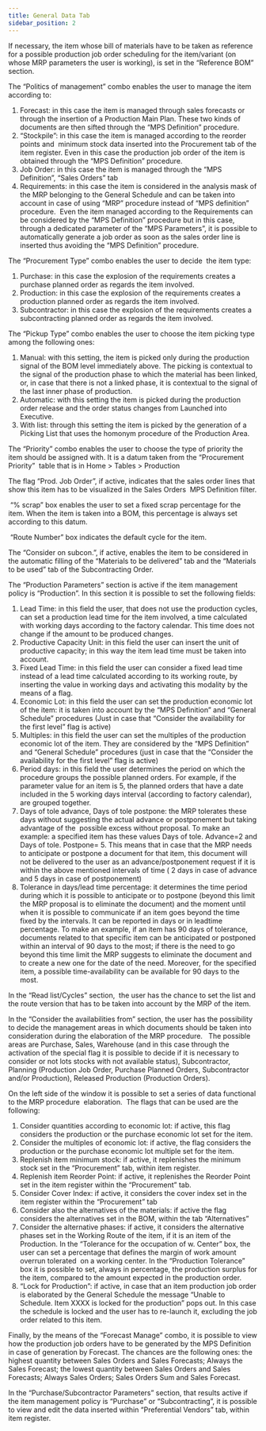 ```yaml
---
title: General Data Tab
sidebar_position: 2
---
```


If necessary, the item whose bill of materials have to be taken as reference for a possible production job order scheduling for the item/variant (on whose MRP parameters the user is working), is set in the “Reference BOM” section.

The “Politics of management” combo enables the user to manage the item according to:


 1. Forecast: in this case the item is managed through sales forecasts or through the insertion of a Production Main Plan. These two kinds of documents are then sifted through the “MPS Definition” procedure.
 2. “Stockpile”: in this case the item is managed according to the reorder points and  minimum stock data inserted into the Procurement tab of the item register. Even in this case the production job order of the item is obtained through the “MPS Definition” procedure.
 3. Job Order: in this case the item is managed through the “MPS Definition”, “Sales Orders” tab
 4. Requirements: in this case the item is considered in the analysis mask of the MRP belonging to the General Schedule and can be taken into account in case of using “MRP” procedure instead of “MPS definition” procedure.  Even the item managed according to the Requirements can be considered by the “MPS Definition” procedure but in this case, through a dedicated parameter of the “MPS Parameters”, it is possible to automatically generate a job order as soon as the sales order line is inserted thus avoiding the “MPS Definition” procedure.

The “Procurement Type” combo enables the user to decide  the item type:


 1. Purchase: in this case the explosion of the requirements creates a purchase planned order as regards the item involved.
 2. Production: in this case the explosion of the requirements creates a production planned order as regards the item involved.
 3. Subcontractor: in this case the explosion of the requirements creates a subcontracting planned order as regards the item involved.

The “Pickup Type” combo enables the user to choose the item picking type among the following ones:


 1. Manual: with this setting, the item is picked only during the production signal of the BOM level immediately above. The picking is contextual to the signal of the production phase to which the material has been linked, or, in case that there is not a linked phase, it is contextual to the signal of the last inner phase of production.
 2. Automatic: with this setting the item is picked during the production order release and the order status changes from Launched into Executive.
 3. With list: through this setting the item is picked by the generation of a Picking List that uses the homonym procedure of the Production Area.

The “Priority” combo enables the user to choose the type of priority the item should be assigned with. It is a datum taken from the “Procurement Priority”  table that is in Home > Tables > Production

The flag “Prod. Job Order”, if active, indicates that the sales order lines that show this item has to be visualized in the Sales Orders  MPS Definition filter.

 “% scrap” box enables the user to set a fixed scrap percentage for the item. When the item is taken into a BOM, this percentage is always set according to this datum.

 “Route Number” box indicates the default cycle for the item.

The “Consider on subcon.”, if active, enables the item to be considered in the automatic filling of the “Materials to be delivered” tab and the “Materials to be used” tab of the Subcontracting Order.

The “Production Parameters” section is active if the item management policy is “Production”. In this section it is possible to set the following fields:


 1. Lead Time: in this field the user, that does not use the production cycles, can set a production lead time for the item involved, a time calculated with working days according to the factory calendar. This time does not change if the amount to be produced changes.
 2. Productive Capacity Unit: in this field the user can insert the unit of productive capacity; in this way the item lead time must be taken into account.
 3. Fixed Lead Time: in this field the user can consider a fixed lead time instead of a lead time calculated according to its working route, by inserting the value in working days and activating this modality by the means of a flag.
 1. Economic Lot: in this field the user can set the production economic lot of the item: it is taken into account by the “MPS Definition” and “General Schedule” procedures (Just in case that “Consider the availability for the first level” flag is active)
 2. Multiples: in this field the user can set the multiples of the production economic lot of the item. They are considered by the “MPS Definition” and “General Schedule” procedures (just in case that the “Consider the availability for the first level” flag is active)
 3. Period days: in this field the user determines the period on which the procedure groups the possible planned orders. For example, if the parameter value for an item is 5, the planned orders that have a date included in the 5 working days interval (according to factory calendar), are grouped together.
 4. Days of tole advance, Days of tole postpone: the MRP tolerates these days without suggesting the actual advance or postponement but taking advantage of the  possible excess without proposal. To make an example: a specified item has these values Days of tole. Advance=2 and Days of tole. Postpone= 5. This means that in case that the MRP needs to anticipate or postpone a document for that item, this document will not be delivered to the user as an advance/postponement request if it is within the above mentioned intervals of time ( 2 days in case of advance and 5 days in case of postponement)
 5. Tolerance in days/lead time percentage: it determines the time period during which it is possible to anticipate or to postpone (beyond this limit the MRP proposal is to eliminate the document) and the moment until when it is possible to communicate if an item goes beyond the time fixed by the intervals. It can be reported in days or in leadtime percentage. To make an example, if an item has 90 days of tolerance, documents related to that specific item can be anticipated or postponed within an interval of 90 days to the most; if there is the need to go beyond this time limit the MRP suggests to eliminate the document and to create a new one for the date of the need. Moreover, for the specified item, a possible time-availability can be available for 90 days to the most.



In the “Read list/Cycles” section,  the user has the chance to set the list and the route version that has to be taken into account by the MRP of the item.

In the “Consider the availabilities from” section, the user has the possibility to decide the management areas in which documents should be taken into consideration during the elaboration of the MRP procedure.   The possible areas are Purchase, Sales, Warehouse (and in this case through the activation of the special flag it is possible to decide if it is necessary to consider or not lots stocks with not available status), Subcontractor, Planning (Production Job Order, Purchase Planned Orders, Subcontractor and/or Production), Released Production (Production Orders).

On the left side of the window it is possible to set a series of data functional to the MRP procedure  elaboration.  The flags that can be used are the following:


 1. Consider quantities according to economic lot: if active, this flag considers the production or the purchase economic lot set for the item.
 2. Consider the multiples of economic lot: if active, the flag considers the production or the purchase economic lot multiple set for the item.
 3. Replenish item minimum stock: if active, it replenishes the minimum stock set in the “Procurement” tab, within item register.
 4. Replenish item Reorder Point: if active, it replenishes the Reorder Point set in the item register within the “Procurement” tab.
 5. Consider Cover Index: if active, it considers the cover index set in the item register within the “Procurement” tab
 6. Consider also the alternatives of the materials: if active the flag considers the alternatives set in the BOM, within the tab “Alternatives”
 7. Consider the alternative phases: if active, it considers the alternative phases set in the Working Route of the item, if it is an item of the Production. In the “Tolerance for the occupation of w. Center” box, the user can set a percentage that defines the margin of work amount overrun tolerated  on a working center. In the “Production Tolerance” box it is possible to set, always in percentage, the production surplus for the item, compared to the amount expected in the production order.
 8. “Lock for Production”: if active, in case that an item production job order is elaborated by the General Schedule the message “Unable to Schedule. Item XXXX is locked for the production” pops out. In this case the schedule is locked and the user has to re-launch it, excluding the job order related to this item.

Finally, by the means of the “Forecast Manage” combo, it is possible to view how the production job orders have to be generated by the MPS Definition in case of generation by Forecast. The chances are the following ones: the highest quantity between Sales Orders and Sales Forecasts; Always the Sales Forecast; the lowest quantity between Sales Orders and Sales Forecasts; Always Sales Orders; Sales Orders Sum and Sales Forecast.

In the “Purchase/Subcontractor Parameters” section, that results active if the item management policy is “Purchase” or “Subcontracting”, it is possible to view and edit the data inserted within “Preferential Vendors” tab, within item register.






